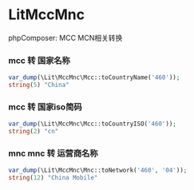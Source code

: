 # LitMccMnc

phpComposer: MCC MCN相关转换

### mcc 转 国家名称

````php
var_dump(\Lit\MccMnc\Mcc::toCountryName('460'));
string(5) "China"
````

### mcc 转 国家iso简码

````php
var_dump(\Lit\MccMnc\Mcc::toCountryISO('460'));
string(2) "cn"
````

### mnc mnc 转 运营商名称

````php
var_dump(\Lit\MccMnc\Mnc::toNetwork('460', '04'));
string(12) "China Mobile"
````
